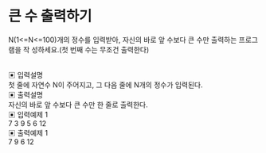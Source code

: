 # 큰 수 출력하기

N(1<=N<=100)개의 정수를 입력받아, 자신의 바로 앞 수보다 큰 수만 출력하는 프로그램을 작 성하세요.(첫 번째 수는 무조건 출력한다)<br>
<br>

▣ 입력설명<br>
첫 줄에 자연수 N이 주어지고, 그 다음 줄에 N개의 정수가 입력된다.<br>
▣ 출력설명<br>
자신의 바로 앞 수보다 큰 수만 한 줄로 출력한다.<br>
▣ 입력예제 1<br>
7 3 9 5 6 12<br>
▣ 출력예제 1<br> 7 9 6 12<br>